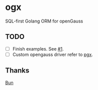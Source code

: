 # ogx
SQL-first Golang ORM for openGauss

## TODO
- [ ] Finish examples. See [#1](https://github.com/niconical/ogx/issues/1).
- [ ] Custom opengauss driver refer to [pgx](https://github.com/jackc/pgx).

## Thanks
[Bun](https://github.com/uptrace/bun) 
